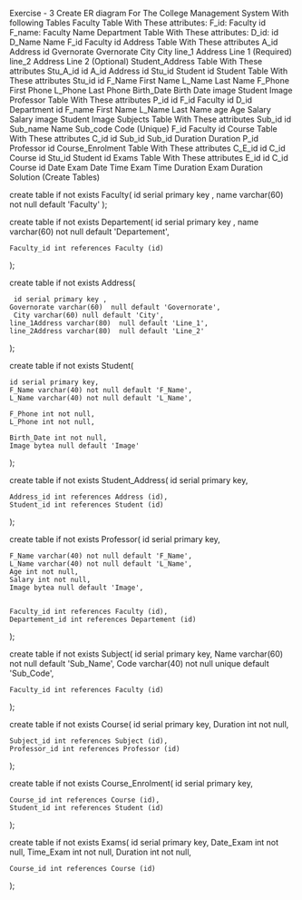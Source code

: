 Exercise - 3
Create ER diagram For The College Management System With following Tables
Faculty Table With These attributes:
F_id: Faculty id
F_name: Faculty Name
Department Table With These attributes:
D_id: id
D_Name Name
F_id Faculty id
Address Table With These attributes
A_id Address id
Gvernorate Gvernorate
City City
line_1 Address Line 1 (Required)
line_2 Address Line 2 (Optional)
Student_Address Table With These attributes
Stu_A_id id
A_id Address id
Stu_id Student id
Student Table With These attributes
Stu_id id
F_Name First Name
L_Name Last Name
F_Phone First Phone
L_Phone Last Phone
Birth_Date Birth Date
image Student Image
Professor Table With These attributes
P_id id
F_id Faculty id
D_id Department id
F_name First Name
L_Name Last Name
age Age
Salary Salary
image Student Image
Subjects Table With These attributes
Sub_id id
Sub_name Name
Sub_code Code (Unique)
F_id Faculty id
Course Table With These attributes
C_id id
Sub_id Sub_id
Duration Duration
P_id Professor id
Course_Enrolment Table With These attributes
C_E_id id
C_id Course id
Stu_id Student id
Exams Table With These attributes
E_id id
C_id Course id
Date Exam Date
Time Exam Time
Duration Exam Duration
Solution (Create Tables)

create table if not exists Faculty(
	id serial primary key ,
     name varchar(60) not null default 'Faculty'
);

create table if not exists Departement(
	id serial primary key ,
     name varchar(60) not null default 'Departement',
	
	
	Faculty_id int references Faculty (id)
);

create table if not exists Address(
	
     id serial primary key ,
	Governorate varchar(60)  null default 'Governorate',
     City varchar(60) null default 'City',
	line_1Address varchar(80)  null default 'Line_1',
	line_2Address varchar(80)  null default 'Line_2'
);

create table if not exists Student(

	
	id serial primary key,
	F_Name varchar(40) not null default 'F_Name',
	L_Name varchar(40) not null default 'L_Name',
	
	F_Phone int not null,
	L_Phone int not null,
	
	Birth_Date int not null,
	Image bytea null default 'Image'

);






create table if not exists Student_Address(
	id serial primary key,	

	Address_id int references Address (id),
	Student_id int references Student (id)
	
);


create table if not exists Professor(
	id serial primary key,
	
	F_Name varchar(40) not null default 'F_Name',
	L_Name varchar(40) not null default 'L_Name',
	Age int not null,
	Salary int not null,
	Image bytea null default 'Image',
	
	
	Faculty_id int references Faculty (id),
	Departement_id int references Departement (id)
	
);




create table if not exists Subject(
	id serial primary key,
	Name varchar(60) not null default 'Sub_Name',
	Code varchar(40) not null unique default 'Sub_Code',
	
	Faculty_id int references Faculty (id)
);



create table if not exists Course(
	id serial primary key,
	Duration int not null,
	
	Subject_id int references Subject (id),
	Professor_id int references Professor (id)
		
);

create table if not exists Course_Enrolment(
	id serial primary key,
	
	Course_id int references Course (id),
	Student_id int references Student (id)
);



create table if not exists Exams(
	id serial primary key,
	Date_Exam int not null,
	Time_Exam int not null,
	Duration int not null,
	
	Course_id int references Course (id)
);

